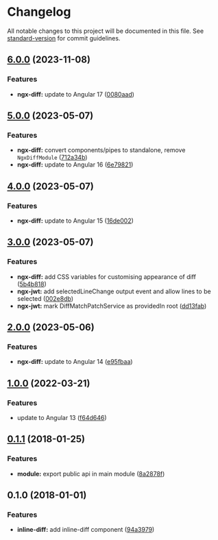 # Changelog

All notable changes to this project will be documented in this file. See [standard-version](https://github.com/conventional-changelog/standard-version) for commit guidelines.

## [6.0.0](https://github.com/rars/ngx-diff/compare/v5.0.0...v6.0.0) (2023-11-08)

### Features

- **ngx-diff:** update to Angular 17 ([0080aad](https://github.com/rars/ngx-diff/commit/0080aad4c391443ed368c07f508e51c7bc740576))

## [5.0.0](https://github.com/rars/ngx-diff/compare/v4.0.0...v5.0.0) (2023-05-07)

### Features

- **ngx-diff:** convert components/pipes to standalone, remove `NgxDiffModule` ([712a34b](https://github.com/rars/ngx-diff/commit/712a34bc02dc33b2ec02a163409417c4334d020a))
- **ngx-diff:** update to Angular 16 ([6e79821](https://github.com/rars/ngx-diff/commit/6e79821b6a78f7cd750ae29d4c63a895cb97b19d))

## [4.0.0](https://github.com/rars/ngx-diff/compare/v3.0.0...v4.0.0) (2023-05-07)

### Features

- **ngx-diff:** update to Angular 15 ([16de002](https://github.com/rars/ngx-diff/commit/16de0025724e6888ddd06308e6a8cabecf685210))

## [3.0.0](https://github.com/rars/ngx-diff/compare/v2.0.0...v3.0.0) (2023-05-07)

### Features

- **ngx-diff:** add CSS variables for customising appearance of diff ([5b4b818](https://github.com/rars/ngx-diff/commit/5b4b81803aae4a7b210babfd5478158022122238))
- **ngx-jwt:** add selectedLineChange output event and allow lines to be selected ([002e8db](https://github.com/rars/ngx-diff/commit/002e8dbb0db765edc8d578c6c507f0420d84b9a1))
- **ngx-jwt:** mark DiffMatchPatchService as providedIn root ([dd13fab](https://github.com/rars/ngx-diff/commit/dd13fabeedb8546bdc0f0c1bacc33cbaca06d682))

## [2.0.0](https://github.com/rars/ngx-diff/compare/v1.0.0...v2.0.0) (2023-05-06)

### Features

- **ngx-diff:** update to Angular 14 ([e95fbaa](https://github.com/rars/ngx-diff/commit/e95fbaaf5b52ad40a3e519ec0d8f5a11ac5a60c8))

## [1.0.0](https://github.com/rars/ngx-diff/compare/v0.4.0...v1.0.0) (2022-03-21)

### Features

- update to Angular 13 ([f64d646](https://github.com/rars/ngx-diff/commit/f64d646b8f18124c092ab67d00dce08068e090ce))

<a name="0.1.1"></a>

## [0.1.1](https://github.com/rars/ngx-diff/compare/v0.1.0...v0.1.1) (2018-01-25)

### Features

- **module:** export public api in main module ([8a2878f](https://github.com/rars/ngx-diff/commit/8a2878f))

<a name="0.1.0"></a>

## 0.1.0 (2018-01-01)

### Features

- **inline-diff:** add inline-diff component ([94a3979](https://github.com/rars/ngx-diff/commit/94a3979))
